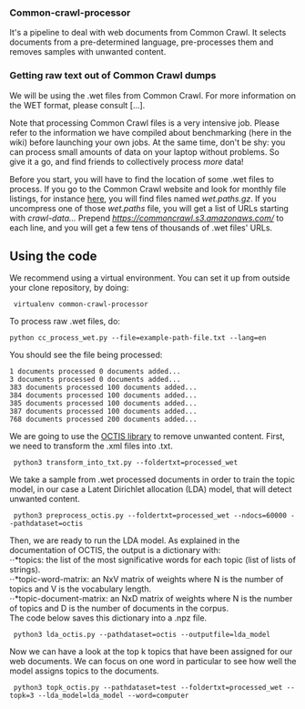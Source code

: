 ### Common-crawl-processor
It's a pipeline to deal with web documents from Common Crawl. It selects documents from a pre-determined language, pre-processes them and removes samples with unwanted content. 

### Getting raw text out of Common Crawl dumps

We will be using the .wet files from Common Crawl. For more information on the WET format, please consult [...].

Note that processing Common Crawl files is a very intensive job. Please refer to the information we have compiled about benchmarking (here in the wiki) before launching your own jobs. At the same time, don't be shy: you can process small amounts of data on your laptop without problems. So give it a go, and find friends to collectively process *more* data!

Before you start, you will have to find the location of some .wet files to process. If you go to the Common Crawl website and look for monthly file listings, for instance [here](https://commoncrawl.s3.amazonaws.com/crawl-data/CC-MAIN-2020-50/index.html), you will find files named *wet.paths.gz*. If you uncompress one of those *wet.paths* file, you will get a list of URLs starting with *crawl-data...* Prepend *https://commoncrawl.s3.amazonaws.com/* to each line, and you will get a few tens of thousands of .wet files' URLs.


## Using the code

We recommend using a virtual environment. You can set it up from outside your clone repository, by doing:

     virtualenv common-crawl-processor

To process raw .wet files, do:

    python cc_process_wet.py --file=example-path-file.txt --lang=en
    
You should see the file being processed:

    1 documents processed 0 documents added...
    3 documents processed 0 documents added...
    383 documents processed 100 documents added...
    384 documents processed 100 documents added...
    385 documents processed 100 documents added...
    387 documents processed 100 documents added...
    768 documents processed 200 documents added...
    
We are going to use the [OCTIS library](https://github.com/MIND-Lab/OCTIS) to remove unwanted content. First, we need to transform the .xml files into .txt.

     python3 transform_into_txt.py --foldertxt=processed_wet
     
We take a sample from .wet processed documents in order to train the topic model, in our case a Latent Dirichlet allocation (LDA) model, that will detect unwanted content. 

     python3 preprocess_octis.py --foldertxt=processed_wet --ndocs=60000 --pathdataset=octis
     
Then, we are ready to run the LDA model. As explained in the documentation of OCTIS, the output is a dictionary with:<br/>
⋅⋅*topics: the list of the most significative words for each topic (list of lists of strings).<br/>
⋅⋅*topic-word-matrix: an NxV matrix of weights where N is the number of topics and V is the vocabulary length.<br/>
⋅⋅*topic-document-matrix: an NxD matrix of weights where N is the number of topics and D is the number of documents in the corpus.<br/>
The code below saves this dictionary into a .npz file.

     python3 lda_octis.py --pathdataset=octis --outputfile=lda_model
     
Now we can have a look at the top k topics that have been assigned for our web documents. We can focus on one word in particular to see how well the model assigns topics to the documents. 

     python3 topk_octis.py --pathdataset=test --foldertxt=processed_wet --topk=3 --lda_model=lda_model --word=computer



     

